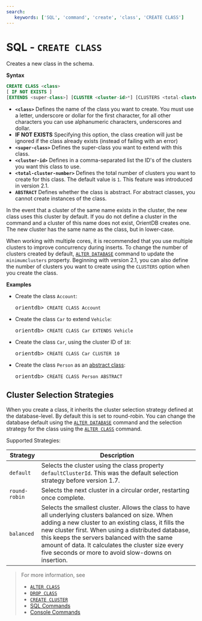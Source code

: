 ```yaml
---
search:
   keywords: ['SQL', 'command', 'create', 'class', 'CREATE CLASS']
---
```


# SQL - `CREATE CLASS`

Creates a new class in the schema.

**Syntax**

```sql
CREATE CLASS <class> 
[ IF NOT EXISTS ]
[EXTENDS <super-class>] [CLUSTER <cluster-id>*] [CLUSTERS <total-cluster-number>] [ABSTRACT]
```

- **`<class>`** Defines the name of the class you want to create.  You must use a letter, underscore or dollar for the first character, for all other characters you can use alphanumeric characters, underscores and dollar.
- **IF NOT EXISTS** Specifying this option, the class creation will just be ignored if the class already exists (instead of failing with an error)
- **`<super-class>`** Defines the super-class you want to extend with this class.
- **`<cluster-id>`**  Defines in a comma-separated list the ID's of the clusters you want this class to use.
- **`<total-cluster-number>`** Defines the total number of clusters you want to create for this class.  The default value is `1`.  This feature was introduced in version 2.1.
- **`ABSTRACT`** Defines whether the class is abstract.  For abstract classes, you cannot create instances of the class.


In the event that a cluster of the same name exists in the cluster, the new class uses this cluster by default.  If you do not define a cluster in the command and a cluster of this name does not exist, OrientDB creates one.  The new cluster has the same name as the class, but in lower-case.

When working with multiple cores, it is recommended that you use multiple clusters to improve concurrency during inserts.  To change the number of clusters created by default, [`ALTER DATABASE`](SQL-Alter-Database.md) command to update the `minimumclusters` property.  Beginning with version 2.1, you can also define the number of clusters you want to create using the `CLUSTERS` option when you create the class.


**Examples**

- Create the class `Account`:

  <pre>
  orientdb> <code class="lang-sql userinput">CREATE CLASS Account</code>
  </pre>

- Create the class `Car` to extend `Vehicle`:

  <pre>
  orientdb> <code class="lang-sql userinput">CREATE CLASS Car EXTENDS Vehicle</code>
  </pre>

- Create the class `Car`, using the cluster ID of `10`:

  <pre>
  orientdb> <code class="lang-sql userinput">CREATE CLASS Car CLUSTER 10</code>
  </pre>

- Create the class `Person` as an [abstract class](../datamodeling/Concepts.md#abstract-class):

  <pre>
  orientdb> <code class="lang-sql userinput">CREATE CLASS Person ABSTRACT</code>
  </pre>


## Cluster Selection Strategies

When you create a class, it inherits the cluster selection strategy defined at the database-level.  By default this is set to round-robin.  You can change the database default using the [`ALTER DATABASE`](SQL-Alter-Database.md) command and the selection strategy for the class using the [`ALTER CLASS`](SQL-Alter-Class.md) command.

Supported Strategies:

| Strategy | Description |
|---|---|
| `default` | Selects the cluster using the class property `defaultClusterId`.  This was the default selection strategy before version 1.7.|
| `round-robin` | Selects the next cluster in a circular order, restarting once complete. |
| `balanced` | Selects the smallest cluster.  Allows the class to have all underlying clusters balanced on size.  When adding a new cluster to an existing class, it fills the new cluster first.  When using a distributed database, this keeps the servers balanced with the same amount of data.  It calculates the cluster size every five seconds or more to avoid slow-downs on insertion.|

>For more information, see
>
>- [`ALTER CLASS`](SQL-Alter-Class.md)
>- [`DROP CLASS`](SQL-Drop-Class.md)
>- [`CREATE CLUSTER`](SQL-Create-Cluster.md)
>- [SQL Commands](SQL-Commands.md)
>- [Console Commands](../console/Console-Commands.md)

